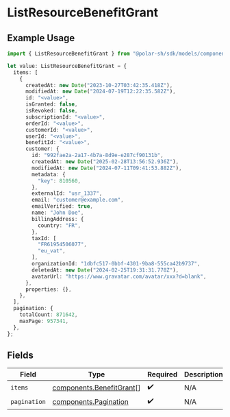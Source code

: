 # ListResourceBenefitGrant

## Example Usage

```typescript
import { ListResourceBenefitGrant } from "@polar-sh/sdk/models/components/listresourcebenefitgrant.js";

let value: ListResourceBenefitGrant = {
  items: [
    {
      createdAt: new Date("2023-10-27T03:42:35.418Z"),
      modifiedAt: new Date("2024-07-19T12:22:35.582Z"),
      id: "<value>",
      isGranted: false,
      isRevoked: false,
      subscriptionId: "<value>",
      orderId: "<value>",
      customerId: "<value>",
      userId: "<value>",
      benefitId: "<value>",
      customer: {
        id: "992fae2a-2a17-4b7a-8d9e-e287cf90131b",
        createdAt: new Date("2025-02-28T13:56:52.936Z"),
        modifiedAt: new Date("2024-07-11T09:41:53.882Z"),
        metadata: {
          "key": 810560,
        },
        externalId: "usr_1337",
        email: "customer@example.com",
        emailVerified: true,
        name: "John Doe",
        billingAddress: {
          country: "FR",
        },
        taxId: [
          "FR61954506077",
          "eu_vat",
        ],
        organizationId: "1dbfc517-0bbf-4301-9ba8-555ca42b9737",
        deletedAt: new Date("2024-02-25T19:31:31.778Z"),
        avatarUrl: "https://www.gravatar.com/avatar/xxx?d=blank",
      },
      properties: {},
    },
  ],
  pagination: {
    totalCount: 871642,
    maxPage: 957341,
  },
};
```

## Fields

| Field                                                                | Type                                                                 | Required                                                             | Description                                                          |
| -------------------------------------------------------------------- | -------------------------------------------------------------------- | -------------------------------------------------------------------- | -------------------------------------------------------------------- |
| `items`                                                              | [components.BenefitGrant](../../models/components/benefitgrant.md)[] | :heavy_check_mark:                                                   | N/A                                                                  |
| `pagination`                                                         | [components.Pagination](../../models/components/pagination.md)       | :heavy_check_mark:                                                   | N/A                                                                  |